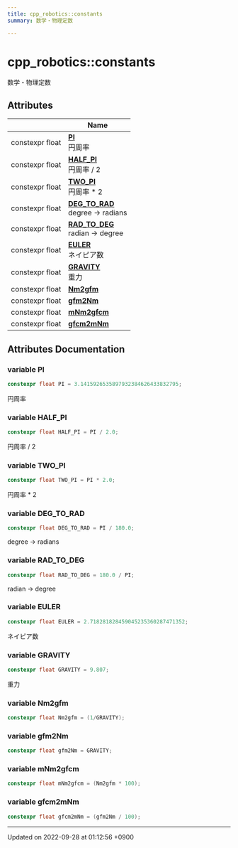 ```yaml
---
title: cpp_robotics::constants
summary: 数学・物理定数 

---
```


# cpp_robotics::constants

数学・物理定数 

## Attributes

|                | Name           |
| -------------- | -------------- |
| constexpr float | **[PI](/cpp_robotics/doxybook/Namespaces/namespacecpp__robotics_1_1constants/#variable-pi)** <br>円周率  |
| constexpr float | **[HALF_PI](/cpp_robotics/doxybook/Namespaces/namespacecpp__robotics_1_1constants/#variable-half-pi)** <br>円周率 / 2  |
| constexpr float | **[TWO_PI](/cpp_robotics/doxybook/Namespaces/namespacecpp__robotics_1_1constants/#variable-two-pi)** <br>円周率 * 2  |
| constexpr float | **[DEG_TO_RAD](/cpp_robotics/doxybook/Namespaces/namespacecpp__robotics_1_1constants/#variable-deg-to-rad)** <br>degree -> radians  |
| constexpr float | **[RAD_TO_DEG](/cpp_robotics/doxybook/Namespaces/namespacecpp__robotics_1_1constants/#variable-rad-to-deg)** <br>radian -> degree  |
| constexpr float | **[EULER](/cpp_robotics/doxybook/Namespaces/namespacecpp__robotics_1_1constants/#variable-euler)** <br>ネイピア数  |
| constexpr float | **[GRAVITY](/cpp_robotics/doxybook/Namespaces/namespacecpp__robotics_1_1constants/#variable-gravity)** <br>重力  |
| constexpr float | **[Nm2gfm](/cpp_robotics/doxybook/Namespaces/namespacecpp__robotics_1_1constants/#variable-nm2gfm)**  |
| constexpr float | **[gfm2Nm](/cpp_robotics/doxybook/Namespaces/namespacecpp__robotics_1_1constants/#variable-gfm2nm)**  |
| constexpr float | **[mNm2gfcm](/cpp_robotics/doxybook/Namespaces/namespacecpp__robotics_1_1constants/#variable-mnm2gfcm)**  |
| constexpr float | **[gfcm2mNm](/cpp_robotics/doxybook/Namespaces/namespacecpp__robotics_1_1constants/#variable-gfcm2mnm)**  |



## Attributes Documentation

### variable PI

```cpp
constexpr float PI = 3.1415926535897932384626433832795;
```

円周率 

### variable HALF_PI

```cpp
constexpr float HALF_PI = PI / 2.0;
```

円周率 / 2 

### variable TWO_PI

```cpp
constexpr float TWO_PI = PI * 2.0;
```

円周率 * 2 

### variable DEG_TO_RAD

```cpp
constexpr float DEG_TO_RAD = PI / 180.0;
```

degree -> radians 

### variable RAD_TO_DEG

```cpp
constexpr float RAD_TO_DEG = 180.0 / PI;
```

radian -> degree 

### variable EULER

```cpp
constexpr float EULER = 2.718281828459045235360287471352;
```

ネイピア数 

### variable GRAVITY

```cpp
constexpr float GRAVITY = 9.807;
```

重力 

### variable Nm2gfm

```cpp
constexpr float Nm2gfm = (1/GRAVITY);
```


### variable gfm2Nm

```cpp
constexpr float gfm2Nm = GRAVITY;
```


### variable mNm2gfcm

```cpp
constexpr float mNm2gfcm = (Nm2gfm * 100);
```


### variable gfcm2mNm

```cpp
constexpr float gfcm2mNm = (gfm2Nm / 100);
```





-------------------------------

Updated on 2022-09-28 at 01:12:56 +0900